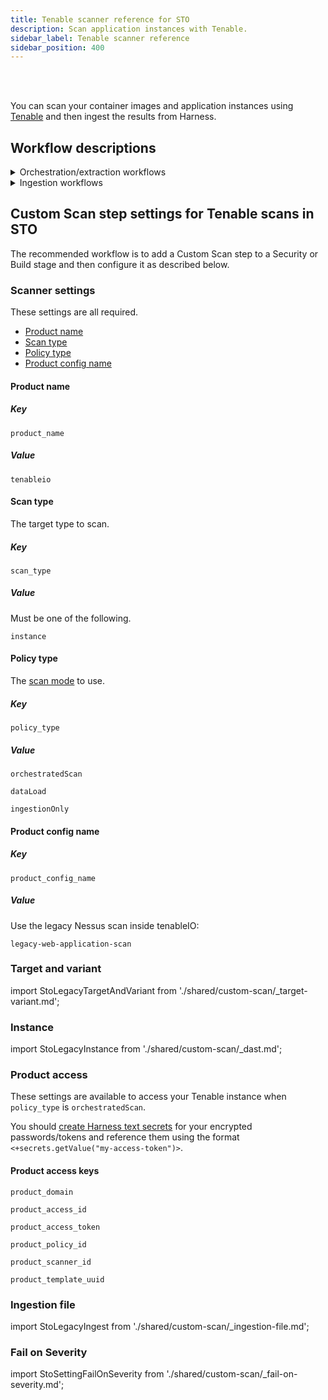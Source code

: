 ```yaml
---
title: Tenable scanner reference for STO
description: Scan application instances with Tenable.
sidebar_label: Tenable scanner reference
sidebar_position: 400
---
```


<!--DocsTag  text="Artifact scanners" backgroundColor= "#cbe2f9" textColor="#0b5cad" link="/docs/security-testing-orchestration/sto-techref-category/security-step-settings-reference#artifact-scanners"  / -->
<DocsTag  text="Instance scanners" backgroundColor= "#cbe2f9" textColor="#0b5cad" link="/docs/security-testing-orchestration/sto-techref-category/security-step-settings-reference#instance-scanners"  />
<DocsTag  text="Orchestration" backgroundColor= "#e3cbf9" textColor="#5c0bad" link="/docs/security-testing-orchestration/orchestrate-and-ingest/run-an-orchestrated-scan-in-sto"  />
<!-- DocsTag  text="Extraction" backgroundColor= "#e3cbf9" textColor="#5c0bad" link="/docs/security-testing-orchestration/orchestrate-and-ingest/sto-workflows-overview/#extraction-scans-in-sto" / -->
<DocsTag  text="Ingestion" backgroundColor= "#e3cbf9" textColor="#5c0bad" link="/docs/security-testing-orchestration/orchestrate-and-ingest/ingestion-workflows/ingest-scan-results-into-an-sto-pipeline/" />
<br/>
<br/>

You can scan your container images and application instances using [Tenable](https://docs.tenable.com/) and then ingest the results from Harness. 

## Workflow descriptions

<details>
<summary>Orchestration/extraction workflows</summary>

import CustomScanWorkflowRepo from './shared/custom-scan/_workflow.md';

<CustomScanWorkflowRepo />

</details>

<details>
<summary>Ingestion workflows</summary>

import CustomScanWorkflowIngest from './shared/custom-scan/_workflow-ingest-only.md';

<CustomScanWorkflowIngest />

</details>


## Custom Scan step settings for Tenable scans in STO

The recommended workflow is to add a Custom Scan step to a Security or Build stage and then configure it as described below.

### Scanner settings

These settings are all required.

- [Product name](#product-name)
- [Scan type](#scan-type)
- [Policy type](#policy-type)
- [Product config name](#product-config-name)

#### Product name


##### Key
```
product_name
```

##### Value

```
tenableio
```

#### Scan type

The target type to scan. 

##### Key
```
scan_type
```

##### Value

Must be one of the following. 

```
instance
```


#### Policy type

The [scan mode](/docs/security-testing-orchestration/orchestrate-and-ingest/sto-workflows-overview) to use. 

##### Key
```
policy_type
```

##### Value


```
orchestratedScan
```
```
dataLoad
```
```
ingestionOnly
```


#### Product config name

##### Key
```
product_config_name
```

##### Value

Use the legacy Nessus scan inside tenableIO:

```
legacy-web-application-scan
```

### Target and variant

import StoLegacyTargetAndVariant  from './shared/custom-scan/_target-variant.md';

<StoLegacyTargetAndVariant />

<!-- 
### Tenable settings

* `product_name` = `tenableio`
* [`scan_type`](/docs/security-testing-orchestration/sto-techref-category/security-step-settings-reference#scanner-categories) = `instance`
* [`policy_type`](/docs/security-testing-orchestration/sto-techref-category/security-step-settings-reference#data-ingestion-methods) = `orchestratedScan`, or `ingestionOnly`
* When [`policy_type`](/docs/security-testing-orchestration/sto-techref-category/security-step-settings-reference#data-ingestion-methods) is set to `orchestratedScan`:
	+ `product_domain`
	+ `product_access_id`
	+ `product_access_token`
	+ `product_policy_id`
	+ `product_scanner_id`
	+ `product_template_uuid`
* `product_config_name`
	+ Accepted values(s):
		- `legacy-web-application-scan`  — Use legacy nessus scan inside tenableIO
* `fail_on_severity` - See [Fail on Severity](#fail-on-severity).

-->

### Instance


import StoLegacyInstance from './shared/custom-scan/_dast.md';


<StoLegacyInstance />

### Product access

These settings are available to access your Tenable instance when `policy_type` is `orchestratedScan`. 

You should [create Harness text secrets](/docs/platform/secrets/add-use-text-secrets) for your encrypted passwords/tokens and reference them using the format `<+secrets.getValue("my-access-token")>`.

#### Product access keys
```
product_domain
```
```
product_access_id
```
```
product_access_token
```
```
product_policy_id
```
```
product_scanner_id
```
```
product_template_uuid
```

### Ingestion file


import StoLegacyIngest from './shared/custom-scan/_ingestion-file.md';


<StoLegacyIngest />


### Fail on Severity

import StoSettingFailOnSeverity from './shared/custom-scan/_fail-on-severity.md';

<StoSettingFailOnSeverity />


